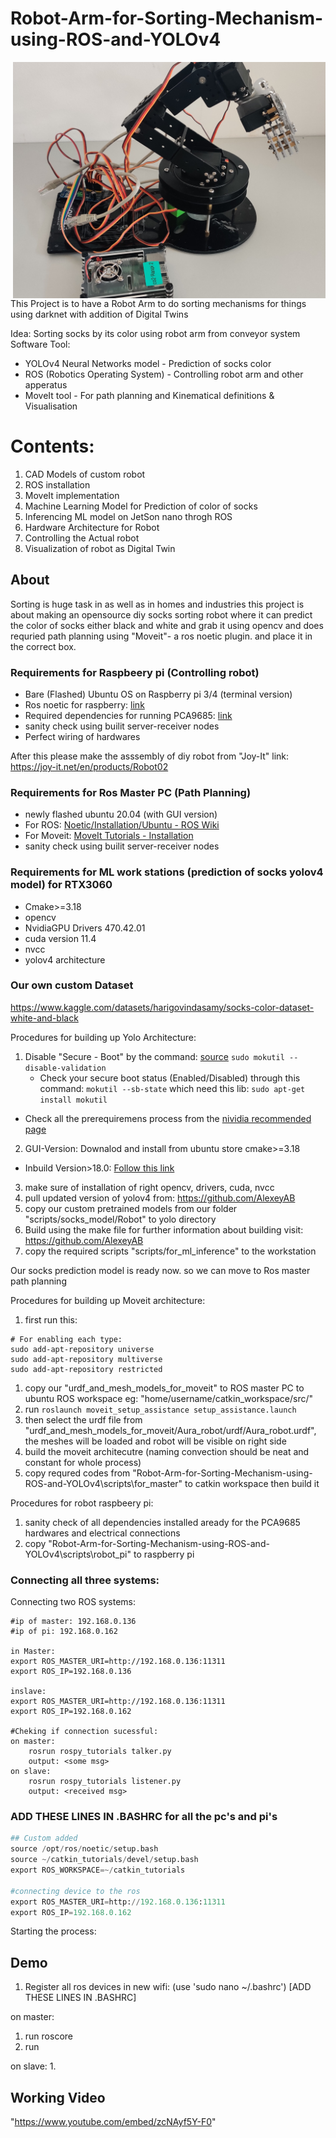 # Robot-Arm-for-Sorting-Mechanism-using-ROS-and-YOLOv4

<img align="right" src="Assets/robot.jpg" width= 500/>
<!-- <img align="right" src="Documentation/Logo/Marlin%20Logo%20GitHub.png" /> -->

This Project is to have a Robot Arm to do sorting mechanisms for things using darknet with addition of Digital Twins

Idea: Sorting socks by its color using robot arm from conveyor system
Software Tool:
- YOLOv4 Neural Networks model - Prediction of socks color 
- ROS (Robotics Operating System) - Controlling robot arm and other apperatus
- MoveIt tool - For path planning and Kinematical definitions & Visualisation


# Contents:
  1. CAD Models of custom robot
  2. ROS installation
  3. MoveIt implementation
  4. Machine Learning Model for Prediction of color of socks
  5. Inferencing ML model on JetSon nano throgh ROS
  6. Hardware Architecture for Robot
  7. Controlling the Actual robot
  8. Visualization of robot as Digital Twin




## About
Sorting is huge task in as well as in homes and industries this project is about making an opensource diy socks sorting robot where it can predict the color of socks
either black and white and grab it using opencv and does requried path planning using "Moveit"- a ros noetic plugin. and place it in the correct box.

### Requirements for Raspbeery pi (Controlling robot)
- Bare (Flashed) Ubuntu OS on Raspberry pi 3/4 (terminal version)
- Ros noetic for raspberry: [link](https://varhowto.com/install-ros-noetic-raspberry-pi-4/#Before_installing_ROS_Noetic_on_your_Raspberry_Pi)
- Required dependencies for running PCA9685: [link](https://github.com/adafruit/Adafruit_Python_PCA9685)
- sanity check using builit server-receiver nodes
- Perfect wiring of hardwares


After this please make the asssembly of diy robot from "Joy-It" link: https://joy-it.net/en/products/Robot02

### Requirements for Ros Master PC (Path Planning)
- newly flashed ubuntu 20.04 (with GUI version)
- For ROS: [Noetic/Installation/Ubuntu - ROS Wiki](http://wiki.ros.org/noetic/Installation/Ubuntu)
- For Moveit: [MoveIt Tutorials - Installation](https://ros-planning.github.io/moveit_tutorials/index.html)
- sanity check using builit server-receiver nodes

### Requirements for ML work stations (prediction of socks yolov4 model) for RTX3060
- Cmake>=3.18
- opencv
- NvidiaGPU Drivers 470.42.01
- cuda version 11.4
- nvcc 
- yolov4 architecture

### Our own custom Dataset
https://www.kaggle.com/datasets/harigovindasamy/socks-color-dataset-white-and-black

Procedures for building up Yolo Architecture:
1. Disable "Secure - Boot" by the command: [source](https://wiki.ubuntu.com/UEFI/SecureBoot/DKMS)
	```sudo mokutil --disable-validation```
	- Check your secure boot status (Enabled/Disabled) through this command: `mokutil --sb-state` which need this lib: `sudo apt-get install mokutil`
  - Check all the prerequiremens process from the [nividia recommended page](https://docs.nvidia.com/cuda/cuda-installation-guide-linux/index.html)
2. GUI-Version: Downalod and install from ubuntu store cmake>=3.18
  - Inbuild Version>18.0: [Follow this link](https://unixcop.com/install-cmake-on-ubuntu-20-04-lts-21-04/)
3. make sure of installation of right opencv, drivers, cuda, nvcc
4. pull updated version of yolov4 from: https://github.com/AlexeyAB
5. copy our custom pretrained models from our folder "scripts/socks_model/Robot" to yolo directory
6. Build using the make file for further information about building visit: https://github.com/AlexeyAB
7. copy the required scripts "scripts/for_ml_inference" to the workstation

Our socks prediction model is ready now. so we can move to Ros master path planning 

Procedures for building up Moveit architecture:
1. first run this:
```
# For enabling each type:
sudo add-apt-repository universe
sudo add-apt-repository multiverse
sudo add-apt-repository restricted
```
1. copy our "urdf_and_mesh_models_for_moveit" to ROS master PC to ubuntu ROS workspace eg: "home/username/catkin_workspace/src/"
2. run `roslaunch moveit_setup_assistance setup_assistance.launch`
3. then select the urdf file from "urdf_and_mesh_models_for_moveit/Aura_robot/urdf/Aura_robot.urdf", the meshes will be loaded and robot will be visible on right side
4. build the moveit architecutre (naming convection should be neat and constant for whole process)
5. copy requred codes from "Robot-Arm-for-Sorting-Mechanism-using-ROS-and-YOLOv4\scripts\for_master" to catkin workspace then build it

Procedures for robot raspbeery pi:
1. sanity check of all dependencies installed aready for the PCA9685 hardwares and electrical connections
2. copy "Robot-Arm-for-Sorting-Mechanism-using-ROS-and-YOLOv4\scripts\robot_pi" to raspberry pi


### Connecting all three systems:
Connecting two ROS systems:
```
#ip of master: 192.168.0.136
#ip of pi: 192.168.0.162

in Master:
export ROS_MASTER_URI=http://192.168.0.136:11311
export ROS_IP=192.168.0.136

inslave:
export ROS_MASTER_URI=http://192.168.0.136:11311
export ROS_IP=192.168.0.162

#Cheking if connection sucessful:
on master: 
	rosrun rospy_tutorials talker.py
	output: <some msg>
on slave:
	rosrun rospy_tutorials listener.py
	output: <received msg>
```
### ADD THESE LINES IN .BASHRC for all the pc's and pi's
```py
## Custom added
source /opt/ros/noetic/setup.bash
source ~/catkin_tutorials/devel/setup.bash
export ROS_WORKSPACE=~/catkin_tutorials

#connecting device to the ros
export ROS_MASTER_URI=http://192.168.0.136:11311
export ROS_IP=192.168.0.162
```

Starting the process:
## Demo

1. Register all ros devices in new wifi: (use 'sudo nano ~/.bashrc')
[ADD THESE LINES IN .BASHRC] 

on master:
1. run roscore
2. run <roslaunch CDL_Robot_compiled demo.launch>

on slave:
	1. <rosrun beginner_tutorials watcher.py>

	
## Working Video
"https://www.youtube.com/embed/zcNAyf5Y-F0"

